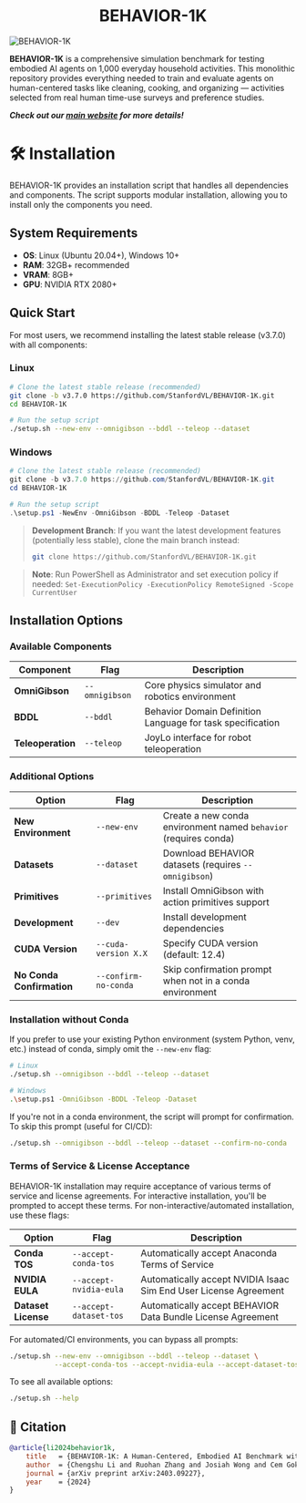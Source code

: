 <h1 align="center">BEHAVIOR-1K</h1>

![BEHAVIOR-1K](./docs/assets/readme_splash_logo.png)

**BEHAVIOR-1K** is a comprehensive simulation benchmark for testing embodied AI agents on 1,000 everyday household activities. This monolithic repository provides everything needed to train and evaluate agents on human-centered tasks like cleaning, cooking, and organizing — activities selected from real human time-use surveys and preference studies.

***Check out our [main website](https://behavior.stanford.edu/) for more details!***

# 🛠️ Installation

BEHAVIOR-1K provides an installation script that handles all dependencies and components. The script supports modular installation, allowing you to install only the components you need.

## System Requirements

- **OS**: Linux (Ubuntu 20.04+), Windows 10+
- **RAM**: 32GB+ recommended
- **VRAM**: 8GB+
- **GPU**: NVIDIA RTX 2080+

## Quick Start

For most users, we recommend installing the latest stable release (v3.7.0) with all components:

### Linux
```bash
# Clone the latest stable release (recommended)
git clone -b v3.7.0 https://github.com/StanfordVL/BEHAVIOR-1K.git
cd BEHAVIOR-1K

# Run the setup script
./setup.sh --new-env --omnigibson --bddl --teleop --dataset
```

### Windows
```powershell
# Clone the latest stable release (recommended)
git clone -b v3.7.0 https://github.com/StanfordVL/BEHAVIOR-1K.git
cd BEHAVIOR-1K

# Run the setup script
.\setup.ps1 -NewEnv -OmniGibson -BDDL -Teleop -Dataset
```

> **Development Branch**: If you want the latest development features (potentially less stable), clone the main branch instead:
> ```bash
> git clone https://github.com/StanfordVL/BEHAVIOR-1K.git
> ```

> **Note**: Run PowerShell as Administrator and set execution policy if needed: `Set-ExecutionPolicy -ExecutionPolicy RemoteSigned -Scope CurrentUser`

## Installation Options

### Available Components

| Component | Flag | Description |
|-----------|------|-------------|
| **OmniGibson** | `--omnigibson` | Core physics simulator and robotics environment |
| **BDDL** | `--bddl` | Behavior Domain Definition Language for task specification |
| **Teleoperation** | `--teleop` | JoyLo interface for robot teleoperation |

### Additional Options

| Option | Flag | Description |
|--------|------|-------------|
| **New Environment** | `--new-env` | Create a new conda environment named `behavior` (requires conda) |
| **Datasets** | `--dataset` | Download BEHAVIOR datasets (requires `--omnigibson`) |
| **Primitives** | `--primitives` | Install OmniGibson with action primitives support |
| **Development** | `--dev` | Install development dependencies |
| **CUDA Version** | `--cuda-version X.X` | Specify CUDA version (default: 12.4) |
| **No Conda Confirmation** | `--confirm-no-conda` | Skip confirmation prompt when not in a conda environment |

### Installation without Conda

If you prefer to use your existing Python environment (system Python, venv, etc.) instead of conda, simply omit the `--new-env` flag:

```bash
# Linux
./setup.sh --omnigibson --bddl --teleop --dataset

# Windows
.\setup.ps1 -OmniGibson -BDDL -Teleop -Dataset
```

If you're not in a conda environment, the script will prompt for confirmation. To skip this prompt (useful for CI/CD):

```bash
./setup.sh --omnigibson --bddl --teleop --dataset --confirm-no-conda
```

### Terms of Service & License Acceptance

BEHAVIOR-1K installation may require acceptance of various terms of service and license agreements. For interactive installation, you'll be prompted to accept these terms. For non-interactive/automated installation, use these flags:

| Option | Flag | Description |
|--------|------|-------------|
| **Conda TOS** | `--accept-conda-tos` | Automatically accept Anaconda Terms of Service |
| **NVIDIA EULA** | `--accept-nvidia-eula` | Automatically accept NVIDIA Isaac Sim End User License Agreement |
| **Dataset License** | `--accept-dataset-tos` | Automatically accept BEHAVIOR Data Bundle License Agreement |

For automated/CI environments, you can bypass all prompts:

```bash
./setup.sh --new-env --omnigibson --bddl --teleop --dataset \
           --accept-conda-tos --accept-nvidia-eula --accept-dataset-tos
```

To see all available options:
```bash
./setup.sh --help
```

## 📄 Citation

```bibtex
@article{li2024behavior1k,
    title   = {BEHAVIOR-1K: A Human-Centered, Embodied AI Benchmark with 1,000 Everyday Activities and Realistic Simulation},
    author  = {Chengshu Li and Ruohan Zhang and Josiah Wong and Cem Gokmen and Sanjana Srivastava and Roberto Martín-Martín and Chen Wang and Gabrael Levine and Wensi Ai and Benjamin Martinez and Hang Yin and Michael Lingelbach and Minjune Hwang and Ayano Hiranaka and Sujay Garlanka and Arman Aydin and Sharon Lee and Jiankai Sun and Mona Anvari and Manasi Sharma and Dhruva Bansal and Samuel Hunter and Kyu-Young Kim and Alan Lou and Caleb R Matthews and Ivan Villa-Renteria and Jerry Huayang Tang and Claire Tang and Fei Xia and Yunzhu Li and Silvio Savarese and Hyowon Gweon and C. Karen Liu and Jiajun Wu and Li Fei-Fei},
    journal = {arXiv preprint arXiv:2403.09227},
    year    = {2024}
}
```
